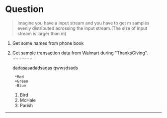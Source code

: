 # Question
> Imagine you have a input stream and you have to get m samples evenly distributed acrossing the input stream.(The size of input stream is 
larger than m)


1. Get some names from phone book
2. Get sample transaction data from Walmart during "ThanksGiving".
=======


    dadasasadadsadas
        qwwsdsads
        
        *Red
        +Green
        -Blue
        
        
    1. Bird 
    1. McHale 
    1. Parish
----------
